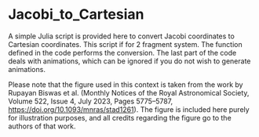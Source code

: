 # Jacobi_to_Cartesian
A simple Julia script is provided here to convert Jacobi coordinates to Cartesian coordinates.
This script if for 2 fragment system.
The function defined in the code performs the conversion. The last part of the code deals with animations, which can be ignored if you do not wish to generate animations.

Please note that the figure used in this context is taken from the work by Rupayan Biswas et al. (Monthly Notices of the Royal Astronomical Society, Volume 522, Issue 4, July 2023, Pages 5775–5787, https://doi.org/10.1093/mnras/stad1261). The figure is included here purely for illustration purposes, and all credits regarding the figure go to the authors of that work.
